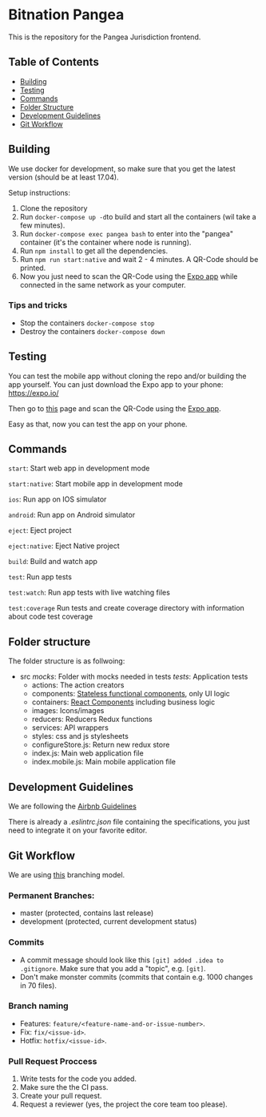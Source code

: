 # Bitnation Pangea

This is the repository for the Pangea Jurisdiction frontend. 


## Table of Contents

- [Building](#building)
- [Testing](#testing)
- [Commands](#commands)
- [Folder Structure](#folder-structure)
- [Development Guidelines](#development-guidelines)
- [Git Workflow](#git-workflow)

## Building

We use docker for development, so make sure that you get the latest version (should be at least 17.04).

Setup instructions:
1. Clone the repository
2. Run ```docker-compose up -d```to build and start all the containers (wil take a few minutes).
3. Run ```docker-compose exec pangea bash``` to enter into the "pangea" container (it's the container where node is running).
4. Run ```npm install``` to get all the dependencies.
5. Run ```npm run start:native``` and wait 2 - 4 minutes. A QR-Code should be printed.
6. Now you just need to scan the QR-Code using the [Expo app](https://expo.io/) while connected in the same network as your computer.

### Tips and tricks
* Stop the containers ```docker-compose stop```
* Destroy the containers ```docker-compose down```


## Testing

You can test the mobile app without cloning the repo and/or building the app yourself.
You can just download the Expo app to your phone: https://expo.io/

Then go to [this](https://expo.io/@danielfranca/bitnation) page and scan the QR-Code using the [Expo app](https://expo.io/).

Easy as that, now you can test the app on your phone.

## Commands

`start`: Start web app in development mode

`start:native`: Start mobile app in development mode

`ios`: Run app on IOS simulator

`android`: Run app on Android simulator

`eject`: Eject project

`eject:native`: Eject Native project

`build`: Build and watch app

`test`: Run app tests

`test:watch`: Run app tests with live watching files

`test:coverage` Run tests and create coverage directory with information about code test coverage


## Folder structure

The folder structure is as follwoing:
- src
  _mocks_: Folder with mocks needed in tests
  _tests_: Application tests
  - actions: The action creators
  - components: [Stateless functional components](https://hackernoon.com/react-stateless-functional-components-nine-wins-you-might-have-overlooked-997b0d933dbc), only UI logic
  - containers: [React Components](https://facebook.github.io/react/docs/react-component.html) including business logic
  - images: Icons/images
  - reducers: Reducers Redux functions
  - services: API wrappers
  - styles: css and js stylesheets
  - configureStore.js: Return new redux store
  - index.js: Main web application file
  - index.mobile.js: Main mobile application file

## Development Guidelines

  We are following the [Airbnb Guidelines](https://github.com/airbnb/javascript)
  
  There is already a *.eslintrc.json* file containing the specifications, you just need to integrate it on your favorite editor.

## Git Workflow
We are using [this](http://nvie.com/posts/a-successful-git-branching-model/) branching model.

### Permanent Branches:

- master (protected, contains last release)
- development (protected, current development status)

### Commits
* A commit message should look like this `[git] added .idea to .gitignore`. Make sure that you add a "topic", e.g. `[git]`.
* Don't make monster commits (commits that contain e.g. 1000 changes in 70 files).

### Branch naming
* Features: `feature/<feature-name-and-or-issue-number>`.
* Fix: `fix/<issue-id>`.
* Hotfix: `hotfix/<issue-id>`.

### Pull Request Proccess
1. Write tests for the code you added.
2. Make sure the the CI pass.
3. Create your pull request.
4. Request a reviewer (yes, the project the core team too please).
